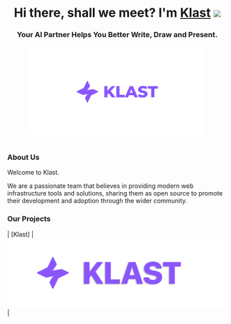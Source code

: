 <h1 align="center">Hi there, shall we meet? I'm <a href="https://klast.io/" target="_blank">Klast</a> 
<img src="https:/KlastAI/github.com/blackcater/blackcater/raw/main/images/Hi.gif" height="32"/></h1>
<h3 align="center">Your AI Partner Helps You Better Write, Draw and Present.</h3>

<div align="center">
<img src="https://github.com/KlastAI/.github/blob/main/profile/images/cover2.png" width="400" alt="Klast Logo" />
</div>

<h1 align="center"></h1>

### About Us

Welcome to Klast.

We are a passionate team that believes in providing modern web infrastructure tools and solutions, sharing them as open source to promote their development and adoption through the wider community.

### Our Projects



|   [Klast]   |           <a href="https://github.com/KlastAI/Klast" target="blank"><picture style="width: 500px"><source media="(prefers-color-scheme: light)" srcset="https://github.com/KlastAI/.github/blob/main/profile/images/1.svg" /><source media="(prefers-color-scheme: dark)" srcset="https://github.com/KlastAI/.github/blob/main/profile/images/1.svg" /><img src="https://github.com/KlastAI/.github/blob/main/profile/images/1.svg" width="500" alt="Klast Logo" /></picture></a>            |
